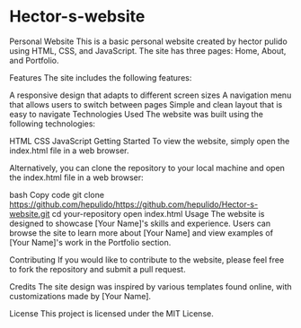 # Hector-s-website
 Personal Website
This is a basic personal website created by hector pulido using HTML, CSS, and JavaScript. The site has three pages: Home, About, and Portfolio.

Features
The site includes the following features:

A responsive design that adapts to different screen sizes
A navigation menu that allows users to switch between pages
Simple and clean layout that is easy to navigate
Technologies Used
The website was built using the following technologies:

HTML
CSS
JavaScript
Getting Started
To view the website, simply open the index.html file in a web browser.

Alternatively, you can clone the repository to your local machine and open the index.html file in a web browser:

bash
Copy code
git clone https://github.com/hepulido/https://github.com/hepulido/Hector-s-website.git
cd your-repository
open index.html
Usage
The website is designed to showcase [Your Name]'s skills and experience. Users can browse the site to learn more about [Your Name] and view examples of [Your Name]'s work in the Portfolio section.

Contributing
If you would like to contribute to the website, please feel free to fork the repository and submit a pull request.

Credits
The site design was inspired by various templates found online, with customizations made by [Your Name].

License
This project is licensed under the MIT License.
